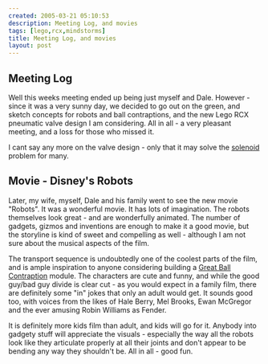 ```yaml
---
created: 2005-03-21 05:10:53
description: Meeting Log, and movies
tags: [lego,rcx,mindstorms]
title: Meeting Log, and movies
layout: post
---
```

## Meeting Log

Well this weeks meeting ended up being just myself and Dale. However - since it was a very sunny day, we decided to go out on the green, and sketch concepts for robots and ball contraptions, and the new Lego RCX pneumatic valve design I am considering. All in all - a very pleasant meeting, and a loss for those who missed it.

I cant say any more on the valve design - only that it may solve the [solenoid](/wiki/solenoid.html "Solenoid") problem for many.

## Movie - Disney's Robots

Later, my wife, myself, Dale and his family went to see the new movie "Robots". It was a wonderful movie. It has lots of imagination. The robots themselves look great - and are wonderfully animated. The number of gadgets, gizmos and inventions are enough to make it a good movie, but the storyline is kind of sweet and compelling as well - although I am not sure about the musical aspects of the film.

The transport sequence is undoubtedly one of the coolest parts of the film, and is ample inspiration to anyone considering building a [Great Ball Contraption](/wiki/great_ball_contraption.html "Great Ball Contraption") module. The characters are cute and funny, and while the good guy/bad guy divide is clear cut - as you would expect in a family film, there are definitely some "in" jokes that only an adult would get. It sounds good too, with voices from the likes of  Hale Berry, Mel Brooks, Ewan McGregor and the ever amusing Robin Williams as Fender.

It is definitely more kids film than adult, and kids will go for it. Anybody into gadgety stuff will appreciate the visuals - especially the way all the robots look like they articulate properly at all their joints and don't appear to be bending any way they shouldn't be. All in all - good fun.
